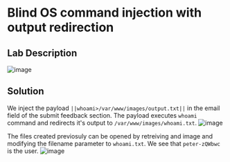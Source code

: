 # Blind OS command injection with output redirection

## Lab Description
![image](https://github.com/KVNuhman/Web-Security-Lab/assets/46161259/b21a7718-56b5-4f94-88cf-6ad3ac12c4ca)


## Solution



We inject the payload `||whoami>/var/www/images/output.txt||` in the email field of the submit feedback section. The payload executes `whoami` command and redirects it's output to `/var/www/images/whoami.txt`.
![image](https://github.com/KVNuhman/Web-Security-Lab/assets/46161259/f1a178d2-77d4-406d-96c2-c73122398d7e)

The files created previosuly can be opened by retreiving and image and modifying the filename parameter to `whoami.txt`. We see that `peter-zQWbwc` is the user.
![image](https://github.com/KVNuhman/Web-Security-Lab/assets/46161259/86434cc2-d73b-4299-9fad-a25e2ce37958)
